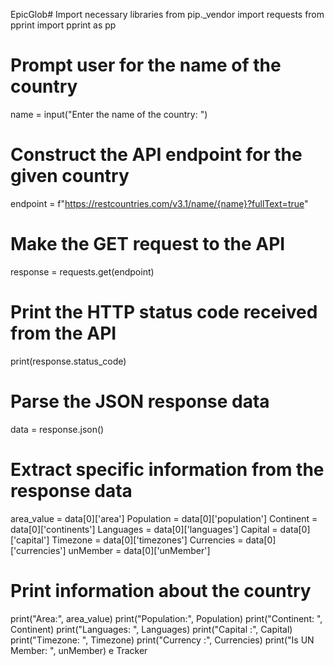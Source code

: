 EpicGlob# Import necessary libraries
from pip._vendor import requests
from pprint import pprint as pp

# Prompt user for the name of the country
name = input("Enter the name of the country: ")

# Construct the API endpoint for the given country
endpoint = f"https://restcountries.com/v3.1/name/{name}?fullText=true"

# Make the GET request to the API
response = requests.get(endpoint)

# Print the HTTP status code received from the API
print(response.status_code)

# Parse the JSON response data
data = response.json()

# Extract specific information from the response data
area_value = data[0]['area']
Population = data[0]['population']
Continent = data[0]['continents']
Languages = data[0]['languages']
Capital = data[0]['capital']
Timezone = data[0]['timezones']
Currencies = data[0]['currencies']
unMember = data[0]['unMember']

# Print information about the country
print("Area:", area_value)
print("Population:", Population)
print("Continent: ", Continent)
print("Languages: ", Languages)
print("Capital :", Capital)
print("Timezone: ", Timezone)
print("Currency :", Currencies)
print("Is UN Member: ", unMember)
e Tracker
